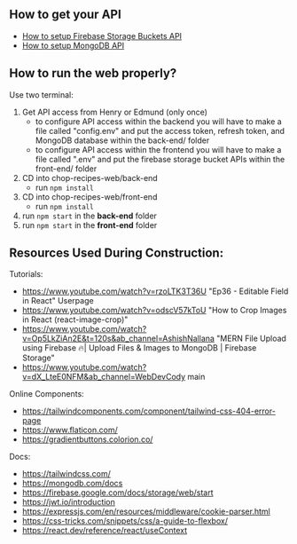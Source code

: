 ## How to get your API
- [How to setup Firebase Storage Buckets API](./how-get-firebase-api.md)
- [How to setup MongoDB API](./how-get-mongodb-api.md)


## How to run the web properly?
Use two terminal:

1. Get API access from Henry or Edmund (only once)
   - to configure API access within the backend you will have to make a file called "config.env" and put the access token, refresh token, and MongoDB database within the back-end/ folder
   - to configure API access within the frontend you will have to make a file called ".env" and put the firebase storage bucket APIs within the front-end/ folder
2. CD into chop-recipes-web/back-end
   - run `npm install`
3. CD into chop-recipes-web/front-end
   - run `npm install`
5. run `npm start` in the **back-end** folder
6. run `npm start` in the **front-end** folder

## Resources Used During Construction:

Tutorials:
- https://www.youtube.com/watch?v=rzoLTK3T36U "Ep36 - Editable Field in React"
Userpage
- https://www.youtube.com/watch?v=odscV57kToU "How to Crop Images in React (react-image-crop)"
- https://www.youtube.com/watch?v=Op5LkZiAn2E&t=120s&ab_channel=AshishNallana "MERN File Upload using Firebase 🔥| Upload Files & Images to MongoDB | Firebase Storage"
- https://www.youtube.com/watch?v=dX_LteE0NFM&ab_channel=WebDevCody
main

Online Components:
- https://tailwindcomponents.com/component/tailwind-css-404-error-page
- https://www.flaticon.com/
- https://gradientbuttons.colorion.co/


Docs:
- https://tailwindcss.com/
- https://mongodb.com/docs
- https://firebase.google.com/docs/storage/web/start
- https://jwt.io/introduction
- https://expressjs.com/en/resources/middleware/cookie-parser.html
- https://css-tricks.com/snippets/css/a-guide-to-flexbox/
- https://react.dev/reference/react/useContext
